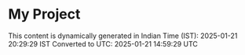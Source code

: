 # My Project

This content is dynamically generated in Indian Time (IST): 2025-01-21 20:29:29 IST
Converted to UTC: 2025-01-21 14:59:29 UTC
